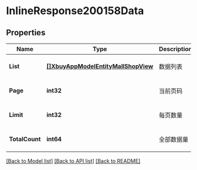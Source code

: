 # InlineResponse200158Data

## Properties
Name | Type | Description | Notes
------------ | ------------- | ------------- | -------------
**List** | [**[]XbuyAppModelEntityMallShopView**](xbuy.app.model.entity.MallShopView.md) | 数据列表 | [optional] [default to null]
**Page** | **int32** | 当前页码 | [optional] [default to 1]
**Limit** | **int32** | 每页数量 | [optional] [default to 10]
**TotalCount** | **int64** | 全部数据量 | [optional] [default to null]

[[Back to Model list]](../README.md#documentation-for-models) [[Back to API list]](../README.md#documentation-for-api-endpoints) [[Back to README]](../README.md)

